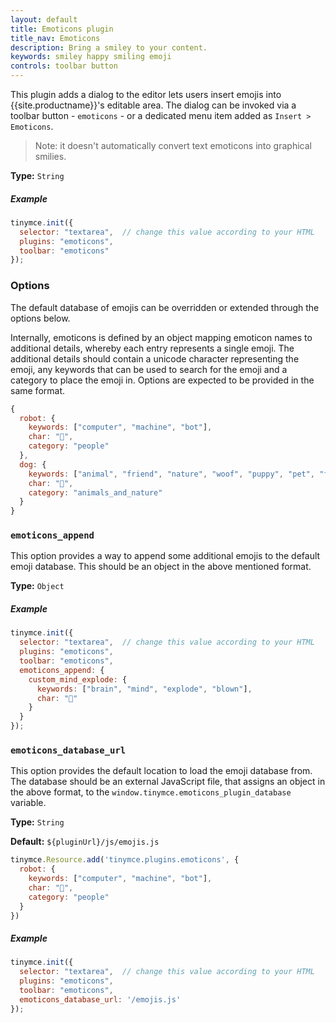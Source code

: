 ```yaml
---
layout: default
title: Emoticons plugin
title_nav: Emoticons
description: Bring a smiley to your content.
keywords: smiley happy smiling emoji
controls: toolbar button
---
```


This plugin adds a dialog to the editor lets users insert emojis into {{site.productname}}'s editable area. The dialog can be invoked via a toolbar button - `emoticons` - or a dedicated menu item added as `Insert > Emoticons`.

> Note: it doesn't automatically convert text emoticons into graphical smilies.

**Type:** `String`

##### Example

```js
tinymce.init({
  selector: "textarea",  // change this value according to your HTML
  plugins: "emoticons",
  toolbar: "emoticons"
});
```

### Options

The default database of emojis can be overridden or extended through the options below.

Internally, emoticons is defined by an object mapping emoticon names to additional details, whereby each entry represents a single emoji. The additional details should contain a unicode character representing the emoji, any keywords that can be used to search for the emoji and a category to place the emoji in. Options are expected to be provided in the same format.

```js
{
  robot: {
    keywords: ["computer", "machine", "bot"],
    char: "🤖",
    category: "people"
  },
  dog: {
    keywords: ["animal", "friend", "nature", "woof", "puppy", "pet", "faithful"],
    char: "🐶",
    category: "animals_and_nature"
  }
}
```

### `emoticons_append`

This option provides a way to append some additional emojis to the default emoji database. This should be an object in the above mentioned format.

**Type:** `Object`

##### Example

```js
tinymce.init({
  selector: "textarea",  // change this value according to your HTML
  plugins: "emoticons",
  toolbar: "emoticons",
  emoticons_append: {
    custom_mind_explode: {
      keywords: ["brain", "mind", "explode", "blown"],
      char: "🤯"
    }
  }
});
```

### `emoticons_database_url`

This option provides the default location to load the emoji database from. The database should be an external JavaScript file, that assigns an object in the above format, to the `window.tinymce.emoticons_plugin_database` variable.

**Type:** `String`

**Default:** `${pluginUrl}/js/emojis.js`

```js
tinymce.Resource.add('tinymce.plugins.emoticons', {
  robot: {
    keywords: ["computer", "machine", "bot"],
    char: "🤖",
    category: "people"
  }
})
```

##### Example

```js
tinymce.init({
  selector: "textarea",  // change this value according to your HTML
  plugins: "emoticons",
  toolbar: "emoticons",
  emoticons_database_url: '/emojis.js'
});
```
